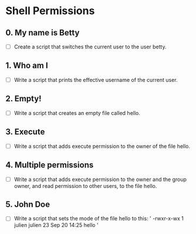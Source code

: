 # Shell Permissions
## 0. My name is Betty
- [ ] Create a script that switches the current user to the user betty.
## 1. Who am I
- [ ] Write a script that prints the effective username of the current user.
## 2. Empty!
- [ ] Write a script that creates an empty file called hello.
## 3. Execute
- [ ] Write a script that adds execute permission to the owner of the file hello.
## 4. Multiple permissions
- [ ] Write a script that adds execute permission to the owner and the group owner, and read permission to other users, to the file hello.
## 5. John Doe
- [ ] Write a script that sets the mode of the file hello to this:
' -rwxr-x-wx 1 julien julien 23 Sep 20 14:25 hello '

